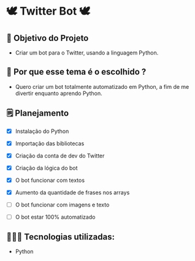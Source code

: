 # 🕊 Twitter Bot 🕊

## 💭 Objetivo do Projeto
 
 * Criar um bot para o Twitter, usando a linguagem Python.

## 🧐 Por que esse tema é o escolhido ? 
 
 * Quero criar um bot totalmente automatizado em Python, a fim de me divertir enquanto aprendo Python.
 
## 🗒️ Planejamento

- [x] Instalação do Python
- [x] Importação das bibliotecas
- [x] Criação da conta de dev do Twitter
- [x] Criação da lógica do bot
- [x] O bot funcionar com textos
- [x] Aumento da quantidade de frases nos arrays
- [ ] O bot funcionar com imagens e texto
- [ ] O bot estar 100% automatizado


## 👨🏻‍💻 Tecnologias utilizadas: 

* Python
